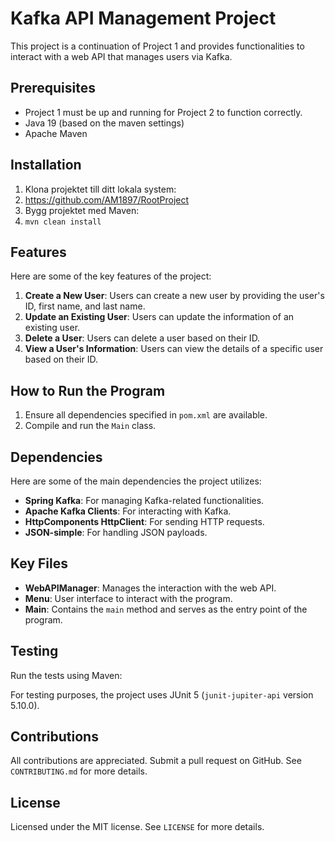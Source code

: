 # Kafka API Management Project

This project is a continuation of Project 1 and provides functionalities to interact with a web API that manages users via Kafka.

## Prerequisites

- Project 1 must be up and running for Project 2 to function correctly.
- Java 19 (based on the maven settings)
- Apache Maven

## Installation
1. Klona projektet till ditt lokala system:
2. https://github.com/AM1897/RootProject
3. Bygg projektet med Maven:
4. `mvn clean install`


## Features

Here are some of the key features of the project:

1. **Create a New User**: Users can create a new user by providing the user's ID, first name, and last name.
2. **Update an Existing User**: Users can update the information of an existing user.
3. **Delete a User**: Users can delete a user based on their ID.
4. **View a User's Information**: Users can view the details of a specific user based on their ID.

## How to Run the Program

1. Ensure all dependencies specified in `pom.xml` are available.
2. Compile and run the `Main` class.

## Dependencies

Here are some of the main dependencies the project utilizes:

- **Spring Kafka**: For managing Kafka-related functionalities.
- **Apache Kafka Clients**: For interacting with Kafka.
- **HttpComponents HttpClient**: For sending HTTP requests.
- **JSON-simple**: For handling JSON payloads.

## Key Files

- **WebAPIManager**: Manages the interaction with the web API.
- **Menu**: User interface to interact with the program.
- **Main**: Contains the `main` method and serves as the entry point of the program.

## Testing

Run the tests using Maven:

For testing purposes, the project uses JUnit 5 (`junit-jupiter-api` version 5.10.0).

## Contributions

All contributions are appreciated. Submit a pull request on GitHub. See `CONTRIBUTING.md` for more details.

## License

Licensed under the MIT license. See `LICENSE` for more details.
